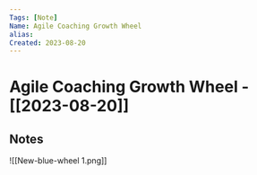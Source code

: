 ```yaml
---
Tags: [Note]
Name: Agile Coaching Growth Wheel
alias: 
Created: 2023-08-20
---
```

# Agile Coaching Growth Wheel - [[2023-08-20]]
## Notes

![[New-blue-wheel 1.png]]